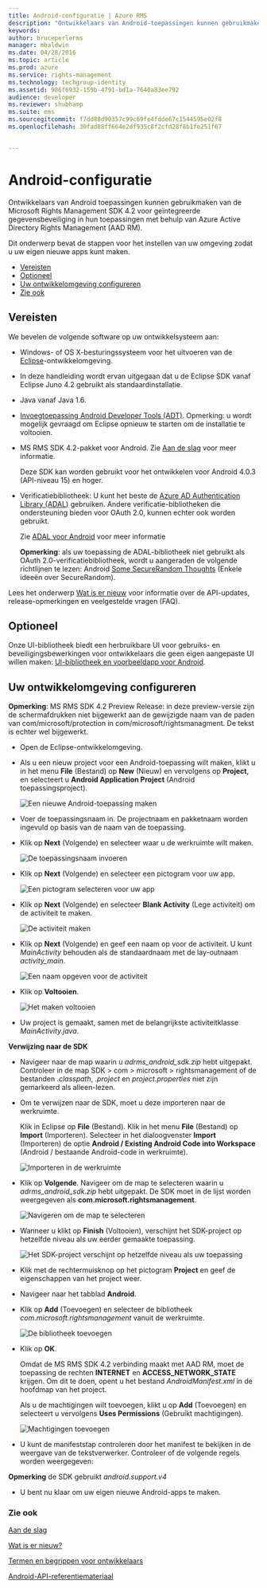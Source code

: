 ```yaml
---
title: Android-configuratie | Azure RMS
description: "Ontwikkelaars van Android-toepassingen kunnen gebruikmaken van de Microsoft Rights Management SDK 4.2 voor geïntegreerde gegevensbeveiliging in hun toepassingen."
keywords: 
author: bruceperlerms
manager: mbaldwin
ms.date: 04/28/2016
ms.topic: article
ms.prod: azure
ms.service: rights-management
ms.technology: techgroup-identity
ms.assetid: 986f6932-159b-4791-bd1a-7640a83ee792
audience: developer
ms.reviewer: shubhamp
ms.suite: ems
ms.sourcegitcommit: f7dd88d90357c99c69fe4fdde67c1544595e02f8
ms.openlocfilehash: 30fad88ff664e2df935c8f2cfd28f8b1fe251f67


---
```


# Android-configuratie

Ontwikkelaars van Android toepassingen kunnen gebruikmaken van de Microsoft Rights Management SDK 4.2 voor geïntegreerde gegevensbeveiliging in hun toepassingen met behulp van Azure Active Directory Rights Management (AAD RM).

Dit onderwerp bevat de stappen voor het instellen van uw omgeving zodat u uw eigen nieuwe apps kunt maken.

-   [Vereisten](#prerequisites)
-   [Optioneel](#optional)
-   [Uw ontwikkelomgeving configureren](#configuring_your_development_environment_)
-   [Zie ook](#see_also)

## Vereisten

We bevelen de volgende software op uw ontwikkelsysteem aan:

-   Windows- of OS X-besturingssysteem voor het uitvoeren van de [Eclipse](http://www.oracle.com/technetwork/java/javase/downloads/jre7-downloads-1880261.html)-ontwikkelomgeving.
-   In deze handleiding wordt ervan uitgegaan dat u de Eclipse SDK vanaf Eclipse Juno 4.2 gebruikt als standaardinstallatie.
-   Java vanaf Java 1.6.
-   [Invoegtoepassing Android Developer Tools (ADT)](http://developer.android.com/sdk/installing/index.html). Opmerking: u wordt mogelijk gevraagd om Eclipse opnieuw te starten om de installatie te voltooien.

     

-   MS RMS SDK 4.2-pakket voor Android. Zie [Aan de slag](get-started.md) voor meer informatie.

    Deze SDK kan worden gebruikt voor het ontwikkelen voor Android 4.0.3 (API-niveau 15) en hoger.

-   Verificatiebibliotheek: U kunt het beste de [Azure AD Authentication Library (ADAL)](https://msdn.microsoft.com/library/jj573266.aspx) gebruiken. Andere verificatie-bibliotheken die ondersteuning bieden voor OAuth 2.0, kunnen echter ook worden gebruikt.

    Zie [ADAL voor Android](https://github.com/MSOpenTech/azure-activedirectory-library-for-android) voor meer informatie

    **Opmerking**: als uw toepassing de ADAL-bibliotheek niet gebruikt als OAuth 2.0-verificatiebibliotheek, wordt u aangeraden de volgende richtlijnen te lezen: Android [Some SecureRandom Thoughts](http://android-developers.blogspot.com/2013/08/some-securerandom-thoughts.html) (Enkele ideeën over SecureRandom).

     

Lees het onderwerp [Wat is er nieuw](release-notes.md) voor informatie over de API-updates, release-opmerkingen en veelgestelde vragen (FAQ).

## Optioneel

Onze UI-bibliotheek biedt een herbruikbare UI voor gebruiks- en beveiligingsbewerkingen voor ontwikkelaars die geen eigen aangepaste UI willen maken: [UI-bibliotheek en voorbeeldapp voor Android](https://github.com/AzureAD/rms-sdk-ui-for-android).

## Uw ontwikkelomgeving configureren

**Opmerking**: MS RMS SDK 4.2 Preview Release: in deze preview-versie zijn de schermafdrukken niet bijgewerkt aan de gewijzigde naam van de paden van com/microsoft/protection in com/microsoft/rightsmanagment. De tekst is echter wel bijgewerkt.

 
-   Open de Eclipse-ontwikkelomgeving.
-   Als u een nieuw project voor een Android-toepassing wilt maken, klikt u in het menu **File** (Bestand) op **New** (Nieuw) en vervolgens op **Project**, en selecteert u **Android Application Project** (Android toepassingsproject).

    ![Een nieuwe Android-toepassing maken](../media/Android-setup-01c.png)

-   Voer de toepassingsnaam in. De projectnaam en pakketnaam worden ingevuld op basis van de naam van de toepassing.
-   Klik op **Next** (Volgende) en selecteer waar u de werkruimte wilt maken.

    ![De toepassingsnaam invoeren](../media/Android-setup-02a.jpg)

-   Klik op **Next** (Volgende) en selecteer een pictogram voor uw app.

    ![Een pictogram selecteren voor uw app](../media/Android-setup-03.png)

-   Klik op **Next** (Volgende) en selecteer **Blank Activity** (Lege activiteit) om de activiteit te maken.

    ![De activiteit maken](../media/Android-setup-04.png)

-   Klik op **Next** (Volgende) en geef een naam op voor de activiteit. U kunt *MainActivity* behouden als de standaardnaam met de lay-outnaam *activity\_main*.

    ![Een naam opgeven voor de activiteit](../media/Android-setup-05a.jpg)

-   Klik op **Voltooien**.

    ![Het maken voltooien](../media/Android-setup-06.jpg)

-   Uw project is gemaakt, samen met de belangrijkste activiteitklasse *MainActivity.java*.

**Verwijzing naar de SDK**

-   Navigeer naar de map waarin u *adrms\_android\_sdk.zip* hebt uitgepakt. Controleer in de map SDK > com > microsoft > rightsmanagement of de bestanden *.classpath*, *.project* en *project.properties* niet zijn gemarkeerd als alleen-lezen.
-   Om te verwijzen naar de SDK, moet u deze importeren naar de werkruimte.

    Klik in Eclipse op **File** (Bestand). Klik in het menu **File** (Bestand) op **Import** (Importeren). Selecteer in het dialoogvenster **Import** (Importeren) de optie **Android / Existing Android Code into Workspace** (Android / bestaande Android-code in werkruimte).

    ![Importeren in de werkruimte](../media/Android-setup-07.png)

-   Klik op **Volgende**. Navigeer om de map te selecteren waarin u *adrms\_android\_sdk.zip* hebt uitgepakt. De SDK moet in de lijst worden weergegeven als **com.microsoft.rightsmanagement**.

    ![Navigeren om de map te selecteren](../media/Android-setup-08c.jpg)

-   Wanneer u klikt op **Finish** (Voltooien), verschijnt het SDK-project op hetzelfde niveau als uw eerder gemaakte toepassing.

    ![Het SDK-project verschijnt op hetzelfde niveau als uw toepassing](../media/Android-setup-09.jpg)

-   Klik met de rechtermuisknop op het pictogram **Project** en geef de eigenschappen van het project weer.
-   Navigeer naar het tabblad **Android**.
-   Klik op **Add** (Toevoegen) en selecteer de bibliotheek *com.microsoft.rightsmanagement* vanuit de werkruimte.

    ![De bibliotheek toevoegen](../media/Android-setup-10b.jpg)

-   Klik op **OK**.

    Omdat de MS RMS SDK 4.2 verbinding maakt met AAD RM, moet de toepassing de rechten **INTERNET** en **ACCESS\_NETWORK\_STATE** krijgen. Om dit te doen, opent u het bestand *AndroidManifest.xml* in de hoofdmap van het project.

    Als u de machtigingen wilt toevoegen, klikt u op **Add** (Toevoegen) en selecteert u vervolgens **Uses Permissions** (Gebruikt machtigingen).

    ![Machtigingen toevoegen](../media/Android-setup-11d.jpg)

-   U kunt de manifeststap controleren door het manifest te bekijken in de weergave van de tekstverwerker. Controleer of de volgende regels worden weergegeven:


    <uses-sdk      android:minSdkVersion="15"      android:targetSdkVersion="19"/> <uses-permission android:name="android.permission.INTERNET"/> <uses-permission android:name="android.permission.ACCESS_NETWORK_STATE"/> <uses-permission/>


**Opmerking** de SDK gebruikt *android.support.v4*

-   U bent nu klaar om uw eigen nieuwe Android-apps te maken.

### Zie ook

[Aan de slag](get-started.md)

[Wat is er nieuw?](release-notes.md)

[Termen en begrippen voor ontwikkelaars](core-concepts.md)

[Android-API-referentiemateriaal](android-namespaces.md)

 

 



<!--HONumber=Jul16_HO2-->


